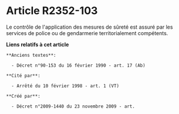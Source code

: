 # Article R2352-103

Le contrôle de l'application des mesures de sûreté est assuré par les services de police ou de gendarmerie territorialement
compétents.

**Liens relatifs à cet article**

	**Anciens textes**:

	  - Décret n°90-153 du 16 février 1990 - art. 17 (Ab)

	**Cité par**:

	  - Arrêté du 10 février 1998 - art. 1 (VT)

	**Créé par**:

	  - Décret n°2009-1440 du 23 novembre 2009 - art.
